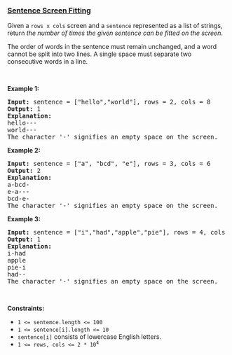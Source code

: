 ### [Sentence Screen Fitting](https://leetcode.com/problems/sentence-screen-fitting)

<p>Given a&nbsp;<code>rows x cols</code> screen and a <code>sentence</code> represented as a list of strings, return <em>the number of&nbsp;times the given sentence can be fitted on the screen</em>.</p>

<p>The order of words in the sentence must remain unchanged, and a word cannot be split into two lines. A single space must separate two consecutive words in a line.</p>

<p>&nbsp;</p>
<p><strong>Example 1:</strong></p>

<pre>
<strong>Input:</strong> sentence = [&quot;hello&quot;,&quot;world&quot;], rows = 2, cols = 8
<strong>Output:</strong> 1
<strong>Explanation:</strong>
hello---
world---
The character &#39;-&#39; signifies an empty space on the screen.
</pre>

<p><strong>Example 2:</strong></p>

<pre>
<strong>Input:</strong> sentence = [&quot;a&quot;, &quot;bcd&quot;, &quot;e&quot;], rows = 3, cols = 6
<strong>Output:</strong> 2
<strong>Explanation:</strong>
a-bcd- 
e-a---
bcd-e-
The character &#39;-&#39; signifies an empty space on the screen.
</pre>

<p><strong>Example 3:</strong></p>

<pre>
<strong>Input:</strong> sentence = [&quot;i&quot;,&quot;had&quot;,&quot;apple&quot;,&quot;pie&quot;], rows = 4, cols = 5
<strong>Output:</strong> 1
<strong>Explanation:</strong>
i-had
apple
pie-i
had--
The character &#39;-&#39; signifies an empty space on the screen.
</pre>

<p>&nbsp;</p>
<p><strong>Constraints:</strong></p>

<ul>
	<li><code>1 &lt;= sentemce.length &lt;= 100</code></li>
	<li><code>1 &lt;= sentence[i].length &lt;= 10</code></li>
	<li><code>sentence[i]</code> consists of lowercase English letters.</li>
	<li><code>1 &lt;= rows, cols &lt;= 2 * 10<sup>4</sup></code></li>
</ul>
